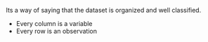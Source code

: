 Its a way of saying that the dataset is organized and well classified.
- Every column is a variable
- Every row is an observation